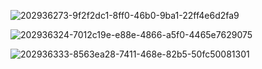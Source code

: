 ![202936273-9f2f2dc1-8ff0-46b0-9ba1-22ff4e6d2fa9](https://user-images.githubusercontent.com/102475504/207303534-ca59e638-4f0a-4ef1-8733-5a4c1d77bf9d.jpg)

![202936324-7012c19e-e88e-4866-a5f0-4465e7629075](https://user-images.githubusercontent.com/102475504/207303542-0d4b031a-4a8e-458d-9a9f-4893066008b8.jpg)

![202936333-8563ea28-7411-468e-82b5-50fc50081301](https://user-images.githubusercontent.com/102475504/207303545-d509a233-7212-4da5-9fd1-b531a062451e.jpg)
